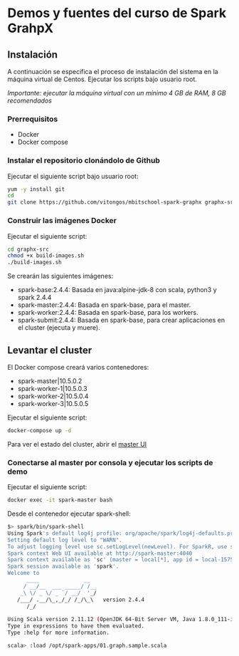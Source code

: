 # Demos y fuentes del curso de Spark GrahpX

## Instalación

A continuación se especifica el proceso de instalación del sistema en la máquina virtual de Centos.
Ejecutar los scripts bajo usuario root.

*Importante: ejecutar la máquina virtual con un mínimo 4 GB de RAM, 8 GB recomendados*

### Prerrequisitos

* Docker
* Docker compose

### Instalar el repositorio clonándolo de Github

Ejecutar el siguiente script bajo usuario root:

```sh
yum -y install git
cd
git clone https://github.com/vitongos/mbitschool-spark-graphx graphx-src
```

### Construir las imágenes Docker

Ejecutar el siguiente script:

```sh
cd graphx-src
chmod +x build-images.sh
./build-images.sh
```

Se crearán las siguientes imágenes:

* spark-base:2.4.4: Basada en java:alpine-jdk-8 con scala, python3 y spark 2.4.4
* spark-master:2.4.4: Basada en spark-base, para el master.
* spark-worker:2.4.4: Basada en spark-base, para los workers.
* spark-submit:2.4.4: Basada en spark-base, para crear aplicaciones en el cluster (ejecuta y muere).

## Levantar el cluster

El Docker compose creará varios contenedores:

* spark-master|10.5.0.2
* spark-worker-1|10.5.0.3
* spark-worker-2|10.5.0.4
* spark-worker-3|10.5.0.5

Ejecutar el siguiente script:

```sh
docker-compose up -d
```

Para ver el estado del cluster, abrir el [master UI](http://localhost:5080) 

### Conectarse al master por consola y ejecutar los scripts de demo

Ejecutar el siguiente script:

```sh
docker exec -it spark-master bash
```

Desde el contenedor ejecutar spark-shell:

```sh
$> spark/bin/spark-shell
Using Spark's default log4j profile: org/apache/spark/log4j-defaults.properties
Setting default log level to "WARN".
To adjust logging level use sc.setLogLevel(newLevel). For SparkR, use setLogLevel(newLevel).
Spark context Web UI available at http://spark-master:4040
Spark context available as 'sc' (master = local[*], app id = local-1575749832043).
Spark session available as 'spark'.
Welcome to
      ____              __
     / __/__  ___ _____/ /__
    _\ \/ _ \/ _ `/ __/  '_/
   /___/ .__/\_,_/_/ /_/\_\   version 2.4.4
      /_/
         
Using Scala version 2.11.12 (OpenJDK 64-Bit Server VM, Java 1.8.0_111-internal)
Type in expressions to have them evaluated.
Type :help for more information.

scala> :load /opt/spark-apps/01.graph.sample.scala
```
